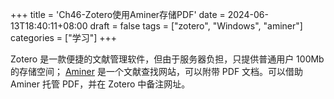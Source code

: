 +++
title = 'Ch46-Zotero使用Aminer存储PDF'
date = 2024-06-13T18:40:11+08:00
draft = false
tags = ["zotero", "Windows", "aminer"]
categories = ["学习"]
+++

Zotero 是一款便捷的文献管理软件，但由于服务器负担，只提供普通用户 100Mb 的存储空间；
[Aminer][2] 是一个文献查找网站，可以附带 PDF 文档。可以借助 Aminer 托管 PDF，并在 Zotero 中备注网址。

[2]: https://www.aminer.cn/
